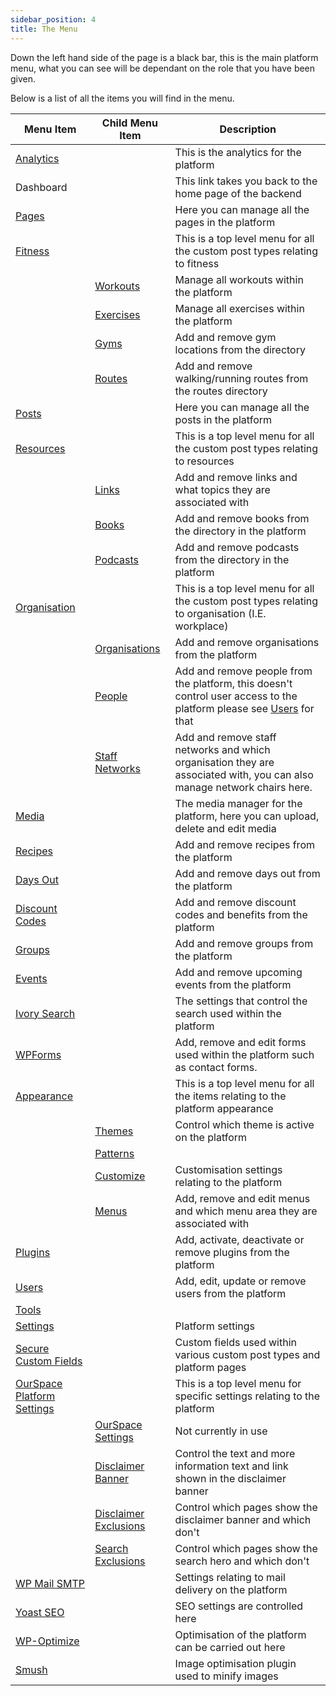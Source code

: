 ```yaml
---
sidebar_position: 4
title: The Menu
---
```


Down the left hand side of the page is a black bar, this is the main platform menu, what you can see will be dependant on the role that you have been given. 

Below is a list of all the items you will find in the menu. 

| Menu Item 				 | Child Menu Item   			 | Description
|----------------------------|-------------------------------|------------
| [Analytics](analytics) 	 |				                    | This is the analytics for the platform
| Dashboard				 	 |                                  | This link takes you back to the home page of the backend
| [Pages](pages)     		 |                   			    | Here you can manage all the pages in the platform
| [Fitness](fitness)   		 |                         		    | This is a top level menu for all the custom post types relating to fitness
|							 | [Workouts](workouts)             | Manage all workouts within the platform
| 							 | [Exercises](exercises)	        | Manage all exercises within the platform
| 							 | [Gyms](gyms)  		            | Add and remove gym locations from the directory
|							 | [Routes](routes)		            | Add and remove walking/running routes from the routes directory
| [Posts](posts) 			 |                   			    | Here you can manage all the posts in the platform
| [Resources](resources) 				 |                      | This is a top level menu for all the custom post types relating to resources
|		    				 | [Links](links)		            | Add and remove links and what topics they are associated with
|							 | [Books](books)		            | Add and remove books from the directory in the platform
|							 | [Podcasts](podcasts)             | Add and remove podcasts from the directory in the platform
| [Organisation](organisation) 				 | 				    | This is a top level menu for all the custom post types relating to organisation (I.E. workplace)
|							 | [Organisations](organisations)   | Add and remove organisations from the platform
|							 | [People](people)                 | Add and remove people from the platform, this doesn't control user access to the platform please see [Users](users) for that
|							 | [Staff Networks](staff-networks) | Add and remove staff networks and which organisation they are associated with, you can also manage network chairs here. 
| [Media](media)     				 |                          | The media manager for the platform, here you can upload, delete and edit media
| [Recipes](recipes)   				 |                          | Add and remove recipes from the platform
| [Days Out](days-out)  				 |                      | Add and remove days out from the platform
| [Discount Codes](discount-codes)  			 |              | Add and remove discount codes and benefits from the platform
| [Groups](groups)    				 |                          | Add and remove groups from the platform
| [Events](events)    				 |                          | Add and remove upcoming events from the platform
| [Ivory Search](ivory-search)				 |                  | The settings that control the search used within the platform
| [WPForms](wpforms)   				 |                          | Add, remove and edit forms used within the platform such as contact forms.
| [Appearance](appearance) 				 |                      | This is a top level menu for all the items relating to the platform appearance
|           				 | [Themes](themes)                 | Control which theme is active on the platform
|           				 | [Patterns](patterns)             | 
|           				 | [Customize](customize)           | Customisation settings relating to the platform
|           				 | [Menus](menus)		            | Add, remove and edit menus and which menu area they are associated with
| [Plugins](plugins)   				 |                          | Add, activate, deactivate or remove plugins from the platform
| [Users](users)     				 |                          | Add, edit, update or remove users from the platform
| [Tools](tools)     				 |                          | 
| [Settings](settings)  				 |                      | Platform settings 
| [Secure Custom Fields](secure-custom-fields) 		 |                   | Custom fields used within various custom post types and platform pages
| [OurSpace Platform Settings](ourspace-platform-settings) |                   | This is a top level menu for specific settings relating to the platform
|			                 | [OurSpace Settings](ourspace-settings) | Not currently in use
|			 				 | [Disclaimer Banner](disclaimer-banner) | Control the text and more information text and link shown in the disclaimer banner
|						     | [Disclaimer Exclusions](disclaimer-exclusions)     | Control which pages show the disclaimer banner and which don't
|						     | [Search Exclusions](search-exclusions)     | Control which pages show the search hero and which don't
| [WP Mail SMTP](wp-mail-smtp) 				 |                   | Settings relating to mail delivery on the platform
| [Yoast SEO](yoast-seo)				 |                   | SEO settings are controlled here 
| [WP-Optimize](wp-optimize) 				 |                   | Optimisation of the platform can be carried out here
| [Smush](smush) 					 |                   | Image optimisation plugin used to minify images
